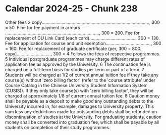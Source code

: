 # Calendar 2024-25 - Chunk 238

<!-- Chunk tokens: 541, Enriched tokens: 544 -->

Other fees 2
copy......................................................................................, 300 = 50. Fine for fee payment in arrears ..........................................................................., 300 = 200. Fee for replacement of CU Link Card (each card)....................................., 300 = 130. Fee for application for course and unit exemption...................................., 300 = 160. Fee for replacement of graduate certificate (per, 300 = 800. copy)..........................., 300 = 
4 Follows the fees of respective programmes.
5 Individual postgraduate programmes may charge different rates of application fee as approved by the University.
6 The continuation fee is charged on a full-term basis for studies per term or part of a term.
7 Students will be charged at 1/2 of current annual tuition fee if they take any course(s) without 'zero billing factor' (refer to the 'course attribute' under Course Catalog in the Chinese University Student Information System (CUSIS)). If they only take course(s) with 'zero billing factor', they will be charged at approximately 1/8 of current annual tuition fee.
8 Caution money shall be payable as a deposit to make good any outstanding debts to the University incurred in, for example, damages to University property. This sum less any deductions made for outstanding debts shall be refunded on discontinuation of studies at the University. For graduating students, caution money shall be converted into graduation fee, which shall be payable by all students on completion of their study programmes.